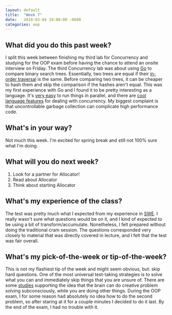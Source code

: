 ```yaml
---
layout: default
title:  "Week 7"
date:   2018-03-04 19:00:00 -0600
categories: oop
---
```


## What did you do this past week?
I split this week between finishing my third lab for Concurrency and studying for the OOP exam before having the chance to attend an onsite interview on Friday. The third Concurrency lab was about using [Go][golang] to compare binary search trees. Essentially, two trees are equal if their [in-order traversal][iot] is the same. Before comparing two trees, it can be cheaper to hash them and skip the comparison if the hashes aren't equal. This was my first experience with Go and I found it to be pretty interesting as a language. It's [very easy][goroutines] to run things in parallel, and there are [cool language features][select] for dealing with concurrency. My biggest complaint is that uncontrollable garbage collection can complicate high performance code. 

## What's in your way?
Not much this week. I'm excited for spring break and still not 100% sure what I'm doing.

## What will you do next week?
1. Look for a partner for Allocator!
2. Read about Allocator
3. Think about starting Allocator

## What's my experience of the class?
The test was pretty much what I expected from my experience in [SWE][blog that no one read]. I really wasn't sure what questions would be on it, and I kind of expected to be using a bit of transform/accumulate. Nonetheless, I felt prepared without doing the traditional cram session. The questions corresponded very closely to material that was directly covered in lecture, and I felt that the test was fair overall.

## What's my pick-of-the-week or tip-of-the-week?
This is not my flashiest tip of the week and might seem obvious, but: skip hard questions. One of the most universal test-taking strategies is to solve what you can and immediately skip things that you are unsure of. There are some [studies][creativity] supporting the idea that the brain can do creative problem solving subconsciously, while you are doing other things. During the OOP exam, I for some reason had absolutely no idea how to do the second problem, so after staring at it for a couple minutes I decided to do it last. By the end of the exam, I had no trouble with it.

[golang]: https://golang.org/
[iot]: https://en.wikipedia.org/wiki/Tree_traversal#In-order
[goroutines]: https://gobyexample.com/goroutines
[select]: https://tour.golang.org/concurrency/5
[blog that no one read]: https://loganzartman.github.io/sweblog17/swe/2017/12/03/week13.html
[creativity]: https://www.ncbi.nlm.nih.gov/pmc/articles/PMC3990058/